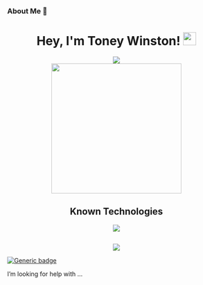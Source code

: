 ### About Me 👋

<!--
**Gazdalman/gazdalman** is a ✨ _special_ ✨ repository because its `README.md` (this file) appears on your GitHub profile.

Here are some ideas to get you started:

- 🔭 I’m currently working on ...
- 🌱 I’m currently learning ...
- 👯 I’m looking to collaborate on ...
- 🤔 I’m looking for help with ...
- 💬 Ask me about ...
- 📫 How to reach me: ...
- 😄 Pronouns: ...
- ⚡ Fun fact: ...
-->
<h1 align="center">
  Hey, I'm Toney Winston!
  <img src="https://media.giphy.com/media/hvRJCLFzcasrR4ia7z/giphy.gif" width="30px"/>
</h1>

<div id="badges" align="center">
  <a href="https://www.linkedin.com/in/primpraow-m-653708227/">
    <img src="https://img.shields.io/badge/linkedin-%230077B5.svg?style=for-the-badge&logo=linkedin&logoColor=white"/>
  </a>
</div>


<div id="header" align="center">
  <img src="https://media0.giphy.com/media/XIqCQx02E1U9W/200w.webp?cid=ecf05e47v2fdqk913ozjnit3a3s07127j1z1m2u5mmnd7sd3&ep=v1_gifs_search&rid=200w.webp&ct=g" width="300"/>
</div>

<div id="skills">
  <h2 align="center">Known Technologies</h2>
  <p align="center">
  <a href="https://skillicons.dev">
    <img src="https://skillicons.dev/icons?i=html,css,js,nodejs,py,express,react,redux,flask,sqlalchemy,sequelize,git,aws,figma,ps,ai,&perline=5" />
  </a>
</p>
  
</div>
<div id="views" align="center">
    <img src="https://komarev.com/ghpvc/?username=gazdalman&style=flat-square&color=red" alt=""/>
</div>

<p align="center">
  <a href="https://skillicons.dev">
    <img src="https://skillicons.dev/icons?i=python,javascript,react,redux,flask,express,nodejs,html,css,sequelize,git,aws,sqlalchemy" />
  </a>
</p>

[![Generic badge](https://img.shields.io/badge/this-that-red.svg)](https://shields.io/)



 I’m looking for help with ...
